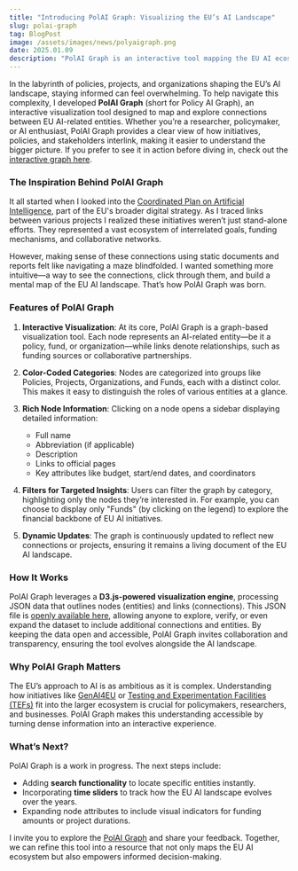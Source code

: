 ```yaml
---
title: "Introducing PolAI Graph: Visualizing the EU’s AI Landscape"
slug: polai-graph
tag: BlogPost
image: /assets/images/news/polyaigraph.png
date: 2025.01.09
description: "PolAI Graph is an interactive tool mapping the EU AI ecosystem—policies, projects, funds, and organizations—making complex connections easier to explore and understand."
---
```

In the labyrinth of policies, projects, and organizations shaping the EU’s AI landscape, staying informed can feel overwhelming. To help navigate this complexity, I developed **PolAI Graph** (short for Policy AI Graph), an interactive visualization tool designed to map and explore connections between EU AI-related entities. Whether you’re a researcher, policymaker, or AI enthusiast, PolAI Graph provides a clear view of how initiatives, policies, and stakeholders interlink, making it easier to understand the bigger picture.
 If you prefer to see it in action before diving in, check out the [interactive graph here](/euai_graph/).

### The Inspiration Behind PolAI Graph
It all started when I looked into the [Coordinated Plan on Artificial Intelligence](/news/eu-and-research/), part of the EU's broader digital strategy. As I traced links between various projects I realized these initiatives weren’t just stand-alone efforts. They represented a vast ecosystem of interrelated goals, funding mechanisms, and collaborative networks.

However, making sense of these connections using static documents and reports felt like navigating a maze blindfolded. I wanted something more intuitive—a way to see the connections, click through them, and build a mental map of the EU AI landscape. That’s how PolAI Graph was born.

### Features of PolAI Graph

1. **Interactive Visualization**:
   At its core, PolAI Graph is a graph-based visualization tool. Each node represents an AI-related entity—be it a policy, fund, or organization—while links denote relationships, such as funding sources or collaborative partnerships.

2. **Color-Coded Categories**:
   Nodes are categorized into groups like Policies, Projects, Organizations, and Funds, each with a distinct color. This makes it easy to distinguish the roles of various entities at a glance.

3. **Rich Node Information**:
   Clicking on a node opens a sidebar displaying detailed information:
   - Full name
   - Abbreviation (if applicable)
   - Description
   - Links to official pages
   - Key attributes like budget, start/end dates, and coordinators

4. **Filters for Targeted Insights**:
   Users can filter the graph by category, highlighting only the nodes they’re interested in. For example, you can choose to display only "Funds" (by clicking on the legend) to explore the financial backbone of EU AI initiatives.

5. **Dynamic Updates**: The graph is continuously updated to reflect new connections or projects, ensuring it remains a living document of the EU AI landscape.



### How It Works

PolAI Graph leverages a **D3.js-powered visualization engine**, processing JSON data that outlines nodes (entities) and links (connections). This JSON file is [openly available here](https://github.com/nicofirst1/nicofirst1.github.io/blob/master/assets/data/euai_data.json), allowing anyone to explore, verify, or even expand the dataset to include additional connections and entities. By keeping the data open and accessible, PolAI Graph invites collaboration and transparency, ensuring the tool evolves alongside the AI landscape.


### Why PolAI Graph Matters

The EU’s approach to AI is as ambitious as it is complex. Understanding how initiatives like [GenAI4EU](https://digital-strategy.ec.europa.eu/en/policies/genai4eu) or [Testing and Experimentation Facilities (TEFs)](https://digital-strategy.ec.europa.eu/en/activities/testing-and-experimentation-facilities) fit into the larger ecosystem is crucial for policymakers, researchers, and businesses. PolAI Graph makes this understanding accessible by turning dense information into an interactive experience.

### What’s Next?

PolAI Graph is a work in progress. The next steps include:
- Adding **search functionality** to locate specific entities instantly.
- Incorporating **time sliders** to track how the EU AI landscape evolves over the years.
- Expanding node attributes to include visual indicators for funding amounts or project durations.

I invite you to explore the [PolAI Graph](/euai_graph/) and share your feedback. Together, we can refine this tool into a resource that not only maps the EU AI ecosystem but also empowers informed decision-making.